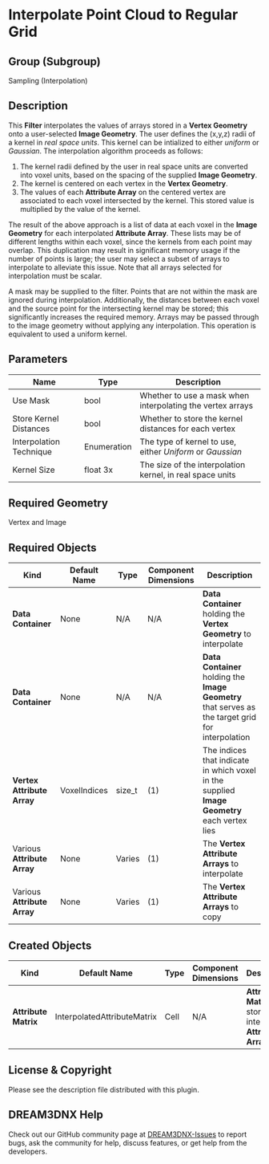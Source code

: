 Interpolate Point Cloud to Regular Grid
=============

## Group (Subgroup) ##

Sampling (Interpolation)

## Description ##

This **Filter** interpolates the values of arrays stored in a **Vertex Geometry** onto a user-selected **Image Geometry**.  The user defines the (x,y,z) radii of a kernel in *real space units*.  This kernel can be intialized to either *uniform* or *Gaussian*.  The interpolation algorithm proceeds as follows:

1. The kernel radii defined by the user in real space units are converted into voxel units, based on the spacing of the supplied **Image Geometry**.
2. The kernel is centered on each vertex in the **Vertex Geometry**.
3. The values of each **Attribute Array** on the centered vertex are associated to each voxel intersected by the kernel.  This stored value is multiplied by the value of the kernel.

The result of the above approach is a list of data at each voxel in the **Image Geometry** for each interpolated **Attribute Array**.  These lists may be of different lengths within each voxel, since the kernels from each point may overlap. This duplication may result in significant memory usage if the number of points is large; the user may select a subset of arrays to interpolate to alleviate this issue.  Note that all arrays selected for interpolation must be scalar.

A mask may be supplied to the filter.  Points that are not within the mask are ignored during interpolation.  Additionally, the distances between each voxel and the source point for the intersecting kernel may be stored; this significantly increases the required memory.  Arrays may be passed through to the image geometry without applying any interpolation.  This operation is equivalent to used a uniform kernel.

## Parameters ##

| Name | Type | Description |
|------|------|-------------|
| Use Mask | bool | Whether to use a mask when interpolating the vertex arrays |
| Store Kernel Distances | bool | Whether to store the kernel distances for each vertex |
| Interpolation Technique | Enumeration | The type of kernel to use, either *Uniform* or *Gaussian* |
| Kernel Size | float 3x | The size of the interpolation kernel, in real space units |

## Required Geometry ###

Vertex and Image

## Required Objects ##

| Kind | Default Name | Type | Component Dimensions | Description |
|------|--------------|------|----------------------|-------------|
| **Data Container** | None | N/A | N/A | **Data Container** holding the **Vertex Geometry** to interpolate |
| **Data Container** | None | N/A | N/A | **Data Container** holding the **Image Geometry** that serves as the target grid for interpolation |
| **Vertex Attribute Array** | VoxelIndices | size_t | (1) | The indices that indicate in which voxel in the supplied **Image Geometry** each vertex lies |
| Various **Attribute Array** | None | Varies | (1) | The **Vertex Attribute Arrays** to interpolate |
| Various **Attribute Array** | None | Varies | (1) | The **Vertex Attribute Arrays** to copy |

## Created Objects ##

| Kind | Default Name | Type | Component Dimensions | Description |
|------|--------------|------|----------------------|-------------|
| **Attribute Matrix** | InterpolatedAttributeMatrix | Cell | N/A | **Attribute Matrix** that stores the interpolated **Attribute Arrays** |

## License & Copyright ##

Please see the description file distributed with this plugin.

## DREAM3DNX Help

Check out our GitHub community page at [DREAM3DNX-Issues](https://github.com/BlueQuartzSoftware/DREAM3DNX-Issues) to report bugs, ask the community for help, discuss features, or get help from the developers.


